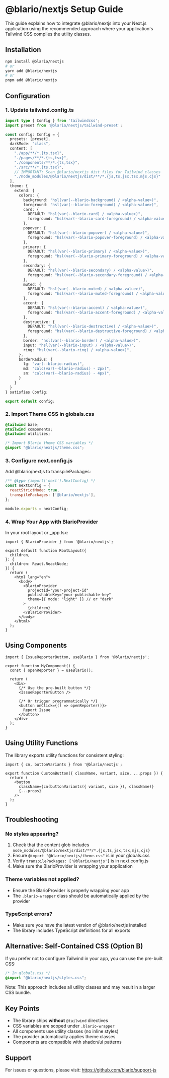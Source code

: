 # @blario/nextjs Setup Guide

This guide explains how to integrate @blario/nextjs into your Next.js application using the recommended approach where your application's Tailwind CSS compiles the utility classes.

## Installation

```bash
npm install @blario/nextjs
# or
yarn add @blario/nextjs
# or
pnpm add @blario/nextjs
```

## Configuration

### 1. Update tailwind.config.ts

```ts
import type { Config } from 'tailwindcss';
import preset from '@blario/nextjs/tailwind-preset';

const config: Config = {
  presets: [preset],
  darkMode: "class",
  content: [
    "./app/**/*.{ts,tsx}",
    "./pages/**/*.{ts,tsx}",
    "./components/**/*.{ts,tsx}",
    "./src/**/*.{ts,tsx}",
    // IMPORTANT: Scan @blario/nextjs dist files for Tailwind classes
    "./node_modules/@blario/nextjs/dist/**/*.{js,ts,jsx,tsx,mjs,cjs}"
  ],
  theme: {
    extend: {
      colors: {
        background: "hsl(var(--blario-background) / <alpha-value>)",
        foreground: "hsl(var(--blario-foreground) / <alpha-value>)",
        card: {
          DEFAULT: "hsl(var(--blario-card) / <alpha-value>)",
          foreground: "hsl(var(--blario-card-foreground) / <alpha-value>)",
        },
        popover: {
          DEFAULT: "hsl(var(--blario-popover) / <alpha-value>)",
          foreground: "hsl(var(--blario-popover-foreground) / <alpha-value>)",
        },
        primary: {
          DEFAULT: "hsl(var(--blario-primary) / <alpha-value>)",
          foreground: "hsl(var(--blario-primary-foreground) / <alpha-value>)",
        },
        secondary: {
          DEFAULT: "hsl(var(--blario-secondary) / <alpha-value>)",
          foreground: "hsl(var(--blario-secondary-foreground) / <alpha-value>)",
        },
        muted: {
          DEFAULT: "hsl(var(--blario-muted) / <alpha-value>)",
          foreground: "hsl(var(--blario-muted-foreground) / <alpha-value>)",
        },
        accent: {
          DEFAULT: "hsl(var(--blario-accent) / <alpha-value>)",
          foreground: "hsl(var(--blario-accent-foreground) / <alpha-value>)",
        },
        destructive: {
          DEFAULT: "hsl(var(--blario-destructive) / <alpha-value>)",
          foreground: "hsl(var(--blario-destructive-foreground) / <alpha-value>)",
        },
        border: "hsl(var(--blario-border) / <alpha-value>)",
        input: "hsl(var(--blario-input) / <alpha-value>)",
        ring: "hsl(var(--blario-ring) / <alpha-value>)",
      },
      borderRadius: {
        lg: "var(--blario-radius)",
        md: "calc(var(--blario-radius) - 2px)",
        sm: "calc(var(--blario-radius) - 4px)",
      }
    }
  }
} satisfies Config;

export default config;
```

### 2. Import Theme CSS in globals.css

```css
@tailwind base;
@tailwind components;
@tailwind utilities;

/* Import Blario theme CSS variables */
@import "@blario/nextjs/theme.css";
```

### 3. Configure next.config.js

Add @blario/nextjs to transpilePackages:

```js
/** @type {import('next').NextConfig} */
const nextConfig = {
  reactStrictMode: true,
  transpilePackages: ['@blario/nextjs'],
};

module.exports = nextConfig;
```

### 4. Wrap Your App with BlarioProvider

In your root layout or _app.tsx:

```tsx
import { BlarioProvider } from '@blario/nextjs';

export default function RootLayout({
  children,
}: {
  children: React.ReactNode;
}) {
  return (
    <html lang="en">
      <body>
        <BlarioProvider
          projectId="your-project-id"
          publishableKey="your-publishable-key"
          theme={{ mode: "light" }} // or "dark"
        >
          {children}
        </BlarioProvider>
      </body>
    </html>
  );
}
```

## Using Components

```tsx
import { IssueReporterButton, useBlario } from '@blario/nextjs';

export function MyComponent() {
  const { openReporter } = useBlario();

  return (
    <div>
      {/* Use the pre-built button */}
      <IssueReporterButton />

      {/* Or trigger programmatically */}
      <button onClick={() => openReporter()}>
        Report Issue
      </button>
    </div>
  );
}
```

## Using Utility Functions

The library exports utility functions for consistent styling:

```tsx
import { cn, buttonVariants } from '@blario/nextjs';

export function CustomButton({ className, variant, size, ...props }) {
  return (
    <button
      className={cn(buttonVariants({ variant, size }), className)}
      {...props}
    />
  );
}
```

## Troubleshooting

### No styles appearing?
1. Check that the content glob includes `node_modules/@blario/nextjs/dist/**/*.{js,ts,jsx,tsx,mjs,cjs}`
2. Ensure `@import "@blario/nextjs/theme.css"` is in your globals.css
3. Verify `transpilePackages: ['@blario/nextjs']` is in next.config.js
4. Make sure the BlarioProvider is wrapping your application

### Theme variables not applied?
- Ensure the BlarioProvider is properly wrapping your app
- The `.blario-wrapper` class should be automatically applied by the provider

### TypeScript errors?
- Make sure you have the latest version of @blario/nextjs installed
- The library includes TypeScript definitions for all exports

## Alternative: Self-Contained CSS (Option B)

If you prefer not to configure Tailwind in your app, you can use the pre-built CSS:

```css
/* In globals.css */
@import "@blario/nextjs/styles.css";
```

Note: This approach includes all utility classes and may result in a larger CSS bundle.

## Key Points

- The library ships **without** `@tailwind` directives
- CSS variables are scoped under `.blario-wrapper`
- All components use utility classes (no inline styles)
- The provider automatically applies theme classes
- Components are compatible with shadcn/ui patterns

## Support

For issues or questions, please visit: https://github.com/blario/support-js